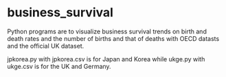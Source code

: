 # business_survival
Python programs are to visualize business survival trends on birth and death rates and the number of births and that of deaths with OECD datasts and the official UK dataset.

jpkorea.py with jpkorea.csv is for Japan and Korea while ukge.py with ukge.csv is for the UK and Germany.
